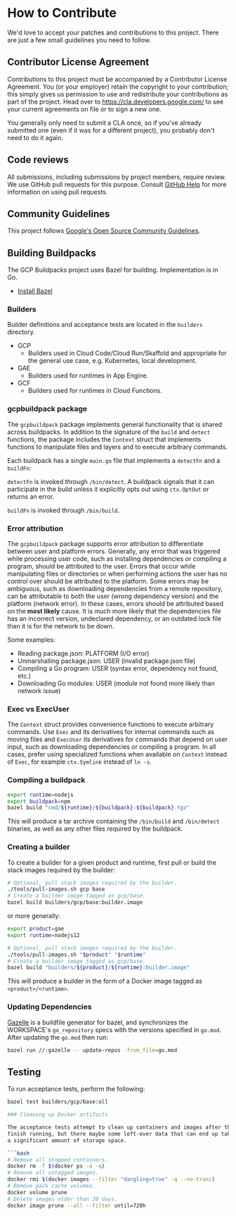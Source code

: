 # How to Contribute

We'd love to accept your patches and contributions to this project. There are
just a few small guidelines you need to follow.

## Contributor License Agreement

Contributions to this project must be accompanied by a Contributor License
Agreement. You (or your employer) retain the copyright to your contribution;
this simply gives us permission to use and redistribute your contributions as
part of the project. Head over to <https://cla.developers.google.com/> to see
your current agreements on file or to sign a new one.

You generally only need to submit a CLA once, so if you've already submitted one
(even if it was for a different project), you probably don't need to do it
again.

## Code reviews

All submissions, including submissions by project members, require review. We
use GitHub pull requests for this purpose. Consult
[GitHub Help](https://help.github.com/articles/about-pull-requests/) for more
information on using pull requests.

## Community Guidelines

This project follows
[Google's Open Source Community Guidelines](https://opensource.google/conduct/).

## Building Buildpacks

The GCP Buildpacks project uses Bazel for building.  Implementation is in Go.

* [Install Bazel](https://docs.bazel.build/versions/master/install.html)

### Builders

Builder definitions and acceptance tests are located in the `builders`
directory.

* GCP
  * Builders used in Cloud Code/Cloud Run/Skaffold and appropriate for the
    general use case, e.g. Kubernetes, local development.
* GAE
  * Builders used for runtimes in App Engine.
* GCF
  * Builders used for runtimes in Cloud Functions.

### gcpbuildpack package

The `gcpbuildpack` package implements general functionality that is shared
across buildpacks. In addition to the signature of the `build` and `detect`
functions, the package includes the `Context` struct that implements functions
to manipulate files and layers and to execute arbitrary commands.

Each buildpack has a single `main.go` file that implements a `detectFn` and
a `buildFn`:

`detectFn` is invoked through `/bin/detect`.
A buildpack signals that it can participate in the build unless it explicitly
opts out using `ctx.OptOut` or returns an error.

`buildFn` is invoked through `/bin/build`.

### Error attribution

The `gcpbuildpack` package supports error attribution to differentiate between
user and platform errors. Generally, any error that was triggered while
processing user code, such as installing dependencies or compiling a program,
should be attributed to the user. Errors that occur while manipulating files or
directories or when performing actions the user has no control over should be
attributed to the platform. Some errors may be ambiguous, such as downloading
dependencies from a remote repository, can be attributable to both the user
(wrong dependency version) and the platform (network error). In these cases,
errors should be attributed based on the **most likely** cause. It is much
more likely that the dependencies file has an incorrect version, undeclared
dependency, or an outdated lock file than it is for the network to be down.

Some examples:
* Reading package.json: PLATFORM (I/O error)
* Unmarshalling package.json: USER (invalid package.json file)
* Compiling a Go program: USER (syntax error, dependency not found, etc.)
* Downloading Go modules: USER (module not found more likely than network issue)

### Exec vs ExecUser

The `Context` struct provides convenience functions to execute arbitrary
commands. Use `Exec` and its derivatives for internal commands such as moving
files and `ExecUser` its derivatives for commands that depend on user input,
such as downloading dependencies or compiling a program. In all cases, prefer
using specialized functions when available on `Context` instead of `Exec`, for
example `ctx.Symlink` instead of `ln -s`.

### Compiling a buildpack

```bash
export runtime=nodejs
export buildpack=npm
bazel build "cmd/${runtime}/${buildpack}:${buildpack}.tgz"
```

This will produce a tar archive containing the `/bin/build` and `/bin/detect`
binaries, as well as any other files required by the buildpack.

### Creating a builder

To create a builder for a given product and runtime, first pull or build the
stack images required by the builder:

```bash
# Optional, pull stack images required by the builder.
./tools/pull-images.sh gcp base
# Create a builder image tagged as gcp/base.
bazel build builders/gcp/base:builder.image
```

or more generally:

```bash
export product=gae
export runtime=nodejs12

# Optional, pull stack images required by the builder.
./tools/pull-images.sh "$product" "$runtime"
# Create a builder image tagged as gcp/base.
bazel build "builders/${product}/${runtime}:builder.image"
```

This will produce a builder in the form of a Docker image tagged as
`<product>/<runtime>`.

### Updating Dependencies

[Gazelle](https://github.com/bazelbuild/bazel-gazelle) is a buildfile generator
for bazel, and synchronizes the WORKSPACE's `go_repository` specs with the versions
specified in `go.mod`.  After updating the `go.mod` then run:
```sh
bazel run //:gazelle -- update-repos -from_file=go.mod
```

## Testing

To run acceptance tests, perform the following:
```bash
bazel test builders/gcp/base:all

### Cleaning up Docker artifacts

The acceptance tests attempt to clean up containers and images after they
finish running, but there maybe some left-over data that can end up taking
a significant amount of storage space.

```bash
# Remove all stopped containers.
docker rm -f $(docker ps -a -q)
# Remove all untagged images.
docker rmi $(docker images --filter "dangling=true" -q --no-trunc)
# Remove pack cache volumes.
docker volume prune
# Delete images older than 30 days.
docker image prune --all --filter until=720h
```

